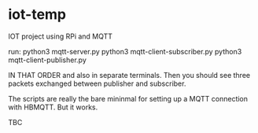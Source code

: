 # iot-temp
IOT project using RPi and MQTT

run:
python3 mqtt-server.py
python3 mqtt-client-subscriber.py
python3 mqtt-client-publisher.py

IN THAT ORDER and also in separate terminals. Then you should see three
packets exchanged between publisher and subscriber.

The scripts are really the bare mininmal for setting up a MQTT connection
with HBMQTT. But it works.

TBC
